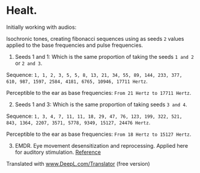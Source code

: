 # Healt.

Initially working with audios:

Isochronic tones, creating fibonacci sequences using as seeds `2` values applied to the base frequencies and pulse frequencies.

1. Seeds 1 and 1: Which is the same proportion of taking the seeds `1 and 2` or `2 and 3`.

Sequence: `1, 1, 2, 3, 5, 5, 8, 13, 21, 34, 55, 89, 144, 233, 377, 610, 987, 1597, 2584, 4181, 6765, 10946, 17711 Hertz`.

Perceptible to the ear as base frequencies: `From 21 Hertz to 17711 Hertz`.

2. Seeds 1 and 3: Which is the same proportion of taking seeds `3 and 4`.

Sequence: `1, 3, 4, 7, 11, 11, 18, 29, 47, 76, 123, 199, 322, 521, 843, 1364, 2207, 3571, 5778, 9349, 15127, 24476 Hertz`.

Perceptible to the ear as base frequencies: `From 18 Hertz to 15127 Hertz`.

3. EMDR. Eye movement desensitization and reprocessing. Applied here for auditory stimulation. [Reference](https://en.wikipedia.org/wiki/Eye_movement_desensitization_and_reprocessing)

Translated with www.DeepL.com/Translator (free version)